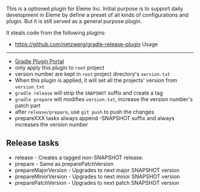 This is a optioned plugin for Eleme Inc. Initial purpose is to support daily development
in Eleme by define a preset of all kinds of configurations and plugin. 
But it is still served as a general purpose plugin.

It steals code from the following plugins:
* https://github.com/netzwerg/gradle-release-plugin
Usage
-------------
* [Gradle Plugin Portal](https://plugins.gradle.org/plugin/me.ele.gradle)
* only apply this plugin to `root` project
* version number are kept in `root` project directory's `version.txt`
* When this plugin is applied, it will set all the projects' version from `version.txt`
* `gradle release` will strip the `SNAPSHOT` suffix and create a tag
* `gradle prepare` will modifies `version.txt`, increase the version number's patch part
* after `release/prepare`, use `git push` to push the changes
* prepareXXX tasks always append -SNAPSHOT suffix and always increases the version number

Release tasks
-------------
* release - Creates a tagged non-SNAPSHOT release.
* prepare - Same as preparePatchVersion
* prepareMajorVersion - Upgrades to next major SNAPSHOT version
* prepareMinorVersion - Upgrades to next minor SNAPSHOT version
* preparePatchVersion - Upgrades to next patch SNAPSHOT version
